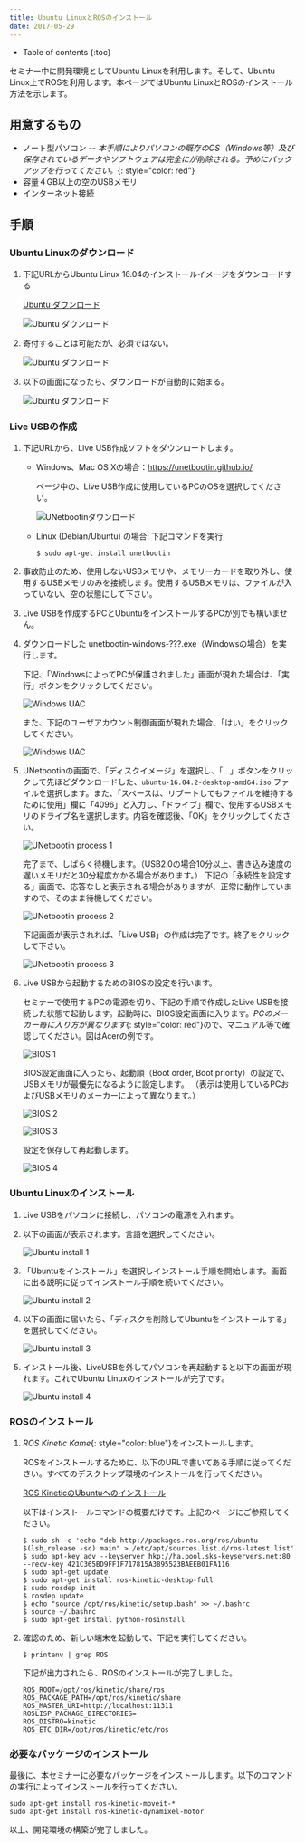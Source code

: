 ```yaml
---
title: Ubuntu LinuxとROSのインストール
date: 2017-05-29
---
```


- Table of contents
{:toc}

セミナー中に開発環境としてUbuntu Linuxを利用します。そして、Ubuntu
Linux上でROSを利用します。本ページではUbuntu
LinuxとROSのインストール方法を示します。

## 用意するもの

- ノート型パソコン
-- *本手順によりパソコンの既存のOS（Windows等）及び保存されているデータやソフトウェアは完全にが削除される。予めにバックアップを行ってください。*{: style="color: red"}
- 容量４GB以上の空のUSBメモリ
- インターネット接続

## 手順

### Ubuntu Linuxのダウンロード

1. 下記URLからUbuntu Linux 16.04のインストールイメージをダウンロードする

   [Ubuntu ダウンロード](https://www.ubuntu.com/download/desktop)

   ![Ubuntu ダウンロード](/images/ubuntu_download_1.png)

1. 寄付することは可能だが、必須ではない。

   ![Ubuntu ダウンロード](/images/ubuntu_download_2.png)

1. 以下の画面になったら、ダウンロードが自動的に始まる。

   ![Ubuntu ダウンロード](/images/ubuntu_download_3.png)

### Live USBの作成

1. 下記URLから、Live USB作成ソフトをダウンロードします。
   - Windows、Mac OS Xの場合：<https://unetbootin.github.io/>

     ページ中の、Live USB作成に使用しているPCのOSを選択してください。

     ![UNetbootinダウンロード](/images/unetbootin_download.png)

   - Linux (Debian/Ubuntu) の場合: 下記コマンドを実行

     ```shell
     $ sudo apt-get install unetbootin
     ```

1. 事故防止のため、使用しないUSBメモリや、メモリーカードを取り外し、使用するUSBメモリのみを接続します。使用するUSBメモリは、ファイルが入っていない、空の状態にして下さい。

1. Live USBを作成するPCとUbuntuをインストールするPCが別でも構いません。

1. ダウンロードした unetbootin-windows-???.exe（Windowsの場合）を実行します。

   下記、「WindowsによってPCが保護されました」画面が現れた場合は、「実行」ボタンをクリックしてください。

   ![Windows UAC](/images/windows_idiot_screen.png)

   また、下記のユーザアカウント制御画面が現れた場合、「はい」をクリックしてください。

   ![Windows UAC](/images/windows_uac.png)

1. UNetbootinの画面で、「ディスクイメージ」を選択し、「…」ボタンをクリックして先ほどダウンロードした、`ubuntu-16.04.2-desktop-amd64.iso` ファイルを選択します。また、「スペースは、リブートしてもファイルを維持するために使用」欄に「4096」と入力し、「ドライブ」欄で、使用するUSBメモリのドライブ名を選択します。内容を確認後、「OK」をクリックしてください。

   ![UNetbootin process 1](/images/unetbootin_setting.png)

   完了まで、しばらく待機します。（USB2.0の場合10分以上、書き込み速度の遅いメモリだと30分程度かかる場合があります。）
   下記の「永続性を設定する」画面で、応答なしと表示される場合がありますが、正常に動作していますので、そのまま待機してください。

   ![UNetbootin process 2](/images/unetbootin_freeze.png)

   下記画面が表示されれば、「Live USB」の作成は完了です。終了をクリックして下さい。

   ![UNetbootin process 3](/images/unetbootin_end.png)

1. Live USBから起動するためのBIOSの設定を行います。

   セミナーで使用するPCの電源を切り、下記の手順で作成したLive USBを接続した状態で起動します。起動時に、BIOS設定画面に入ります。*PCのメーカー毎に入り方が異なります*{: style="color: red"}ので、マニュアル等で確認してください。図はAcerの例です。

   ![BIOS 1](/images/acer_boot.png)

   BIOS設定画面に入ったら、起動順（Boot order, Boot priority）の設定で、USBメモリが最優先になるように設定します。 （表示は使用しているPCおよびUSBメモリのメーカーによって異なります。）

   ![BIOS 2](/images/acer_boot_order1.png)

   ![BIOS 3](/images/acer_boot_order2.png)

   設定を保存して再起動します。

   ![BIOS 4](/images/acer_boot_save.png)

### Ubuntu Linuxのインストール

1. Live USBをパソコンに接続し、パソコンの電源を入れます。

1. 以下の画面が表示されます。言語を選択してください。

   ![Ubuntu install 1](/images/ubuntu_install_1.png)

1. 「Ubuntuをインストール」を選択しインストール手順を開始します。画面に出る説明に従ってインストール手順を続いてください。

   ![Ubuntu install 2](/images/ubuntu_install_2.png)

1. 以下の画面に届いたら、「ディスクを削除してUbuntuをインストールする」を選択してください。

   ![Ubuntu install 3](/images/ubuntu_install_3.png)

1. インストール後、LiveUSBを外してパソコンを再起動すると以下の画面が現れます。これでUbuntu Linuxのインストールが完了です。

   ![Ubuntu install 4](/images/ubuntu_install_4.png)


### ROSのインストール

1. *ROS Kinetic Kame*{: style="color: blue"}をインストールします。

   ROSをインストールするために、以下のURLで書いてある手順に従ってください。すべてのデスクトップ環境のインストールを行ってください。

   [ROS KineticのUbuntuへのインストール](http://wiki.ros.org/ja/kinetic/Installation/Ubuntu)

   以下はインストールコマンドの概要だけです。上記のページにご参照してください。

   ```shell
   $ sudo sh -c 'echo "deb http://packages.ros.org/ros/ubuntu $(lsb_release -sc) main" > /etc/apt/sources.list.d/ros-latest.list'
   $ sudo apt-key adv --keyserver hkp://ha.pool.sks-keyservers.net:80 --recv-key 421C365BD9FF1F717815A3895523BAEEB01FA116
   $ sudo apt-get update
   $ sudo apt-get install ros-kinetic-desktop-full
   $ sudo rosdep init
   $ rosdep update
   $ echo "source /opt/ros/kinetic/setup.bash" >> ~/.bashrc
   $ source ~/.bashrc
   $ sudo apt-get install python-rosinstall
   ```

1. 確認のため、新しい端末を起動して、下記を実行してください。

   ```shell
   $ printenv | grep ROS
   ```

   下記が出力されたら、ROSのインストールが完了しました。

   ```shell
   ROS_ROOT=/opt/ros/kinetic/share/ros
   ROS_PACKAGE_PATH=/opt/ros/kinetic/share
   ROS_MASTER_URI=http://localhost:11311
   ROSLISP_PACKAGE_DIRECTORIES=
   ROS_DISTRO=kinetic
   ROS_ETC_DIR=/opt/ros/kinetic/etc/ros
   ```

### 必要なパッケージのインストール

最後に、本セミナーに必要なパッケージをインストールします。以下のコマンドの実行によってインストールを行ってください。

```shell
sudo apt-get install ros-kinetic-moveit-*
sudo apt-get install ros-kinetic-dynamixel-motor
```

以上、開発環境の構築が完了しました。
